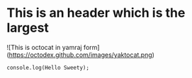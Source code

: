 # This is an header which is the largest 
 ![This is octocat in yamraj form] (https://octodex.github.com/images/yaktocat.png)
```
console.log(Hello Sweety);
```
